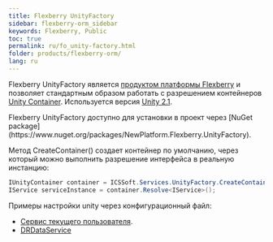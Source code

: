 ```yaml
---
title: Flexberry UnityFactory
sidebar: flexberry-orm_sidebar
keywords: Flexberry, Public
toc: true
permalink: ru/fo_unity-factory.html
folder: products/flexberry-orm/
lang: ru
---
```


Flexberry UnityFactory является [продуктом платформы Flexberry](platform-structure.html) и позволяет стандартным образом работать с разрешением контейнеров [Unity Container](https://msdn.microsoft.com/en-us/library/ff647202.aspx). Используется версия [Unity 2.1](https://msdn.microsoft.com/en-us/library/hh237493.aspx).

<div markdown="span" class="informationo"><i class="information"></i>Flexberry UnityFactory доступно для установки в проект через [NuGet package](https://www.nuget.org/packages/NewPlatform.Flexberry.UnityFactory).</div>

Метод CreateContainer() создает контейнер по умолчанию, через который можно выполнить разрешение интерфейса в реальную инстанцию:

```csharp
IUnityContainer container = ICSSoft.Services.UnityFactory.CreateContainer();
IService serviceInstance = container.Resolve<IService>();
```

Примеры настройки unity через конфигурационный файл:

* [Сервис текущего пользователя](fo_current-user-service.html).
* [DRDataService](fo_dr-data-service.html)
